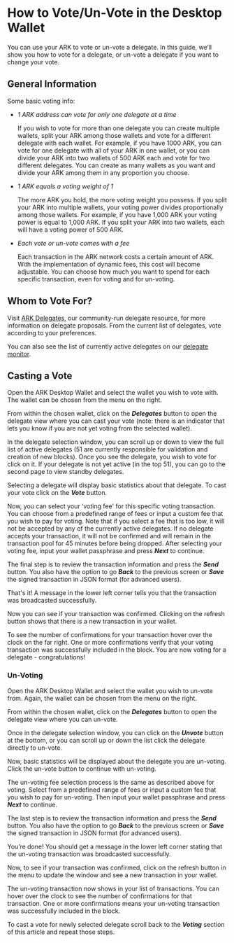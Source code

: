 # How to Vote/Un-Vote in the Desktop Wallet

You can use your ARK to vote or un-vote a delegate. In this guide, we’ll show you how to vote for a delegate, or un-vote a delegate if you want to change your vote.

## General Information <a id="general-information"></a>

Some basic voting info:

* _1 ARK address can vote for only one delegate at a time_

  If you wish to vote for more than one delegate you can create multiple wallets, split your ARK among those wallets and vote for a different delegate with each wallet. For example, if you have 1000 ARK, you can vote for one delegate with all of your ARK in one wallet, or you can divide your ARK into two wallets of 500 ARK each and vote for two different delegates. You can create as many wallets as you want and divide your ARK among them in any proportion you choose.

* _1 ARK equals a voting weight of 1_

  The more ARK you hold, the more voting weight you possess. If you split your ARK into multiple wallets, your voting power divides proportionally among those wallets. For example, if you have 1,000 ARK your voting power is equal to 1,000 ARK. If you split your ARK into two wallets, each will have a voting power of 500 ARK.

* _Each vote or un-vote comes with a fee_

  Each transaction in the ARK network costs a certain amount of ARK. With the implementation of dynamic fees, this cost will become adjustable. You can choose how much you want to spend for each specific transaction, even for voting and for un-voting.

## Whom to Vote For? <a id="whom-to-vote-for"></a>

Visit [ARK Delegates](https://arkdelegates.io/), our community-run delegate resource, for more information on delegate proposals. From the current list of delegates, vote according to your preferences.

You can also see the list of currently active delegates on our [delegate monitor](https://explorer.ark.io/delegateMonitor).

## Casting a Vote <a id="casting-a-vote"></a>

Open the ARK Desktop Wallet and select the wallet you wish to vote with. The wallet can be chosen from the menu on the right.

From within the chosen wallet, click on the _**Delegates**_ button to open the delegate view where you can cast your vote \(note: there is an indicator that lets you know if you are not yet voting from the selected wallet\).

In the delegate selection window, you can scroll up or down to view the full list of active delegates \(51 are currently responsible for validation and creation of new blocks\). Once you see the delegate, you wish to vote for click on it. If your delegate is not yet active \(in the top 51\), you can go to the second page to view standby delegates.

Selecting a delegate will display basic statistics about that delegate. To cast your vote click on the _**Vote**_ button.

Now, you can select your ‘voting fee' for this specific voting transaction. You can choose from a predefined range of fees or input a custom fee that you wish to pay for voting. Note that if you select a fee that is too low, it will not be accepted by any of the currently active delegates. If no delegate accepts your transaction, it will not be confirmed and will remain in the transaction pool for 45 minutes before being dropped. After selecting your voting fee, input your wallet passphrase and press _**Next**_ to continue.

The final step is to review the transaction information and press the _**Send**_ button. You also have the option to go _**Back**_ to the previous screen or _**Save**_ the signed transaction in JSON format \(for advanced users\).

That's it! A message in the lower left corner tells you that the transaction was broadcasted successfully.

Now you can see if your transaction was confirmed. Clicking on the refresh button shows that there is a new transaction in your wallet.

To see the number of confirmations for your transaction hover over the clock on the far right. One or more confirmations verify that your voting transaction was successfully included in the block. You are now voting for a delegate - congratulations!

### Un-Voting <a id="un-voting"></a>

Open the ARK Desktop Wallet and select the wallet you wish to un-vote from. Again, the wallet can be chosen from the menu on the right.

From within the chosen wallet, click on the _**Delegates**_ button to open the delegate view where you can un-vote.

Once in the delegate selection window, you can click on the _**Unvote**_ button at the bottom, or you can scroll up or down the list click the delegate directly to un-vote.

Now, basic statistics will be displayed about the delegate you are un-voting. Click the un-vote button to continue with un-voting.

The un-voting fee selection process is the same as described above for voting. Select from a predefined range of fees or input a custom fee that you wish to pay for un-voting. Then input your wallet passphrase and press _**Next**_ to continue.

The last step is to review the transaction information and press the _**Send**_ button. You also have the option to go _**Back**_ to the previous screen or _**Save**_ the signed transaction in JSON format \(for advanced users\).

You’re done! You should get a message in the lower left corner stating that the un-voting transaction was broadcasted successfully.

Now, to see if your transaction was confirmed, click on the refresh button in the menu to update the window and see a new transaction in your wallet.

The un-voting transaction now shows in your list of transactions. You can hover over the clock to see the number of confirmations for that transaction. One or more confirmations means your un-voting transaction was successfully included in the block.

To cast a vote for newly selected delegate scroll back to the _**Voting**_ section of this article and repeat those steps.

